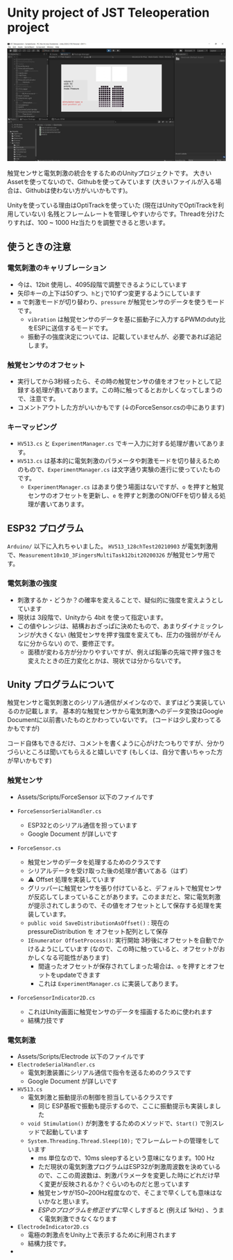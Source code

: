 # Unity project of JST Teleoperation project

![teaser](./doc_img/teaser.png)

触覚センサと電気刺激の統合をするためのUnityプロジェクトです。
大きいAssetを使ってないので、Githubを使ってみています (大きいファイルが入る場合は、Githubは使わない方がいいかもです)。

Unityを使っている理由はOptiTrackを使っていた (現在はUnityでOptiTrackを利用していない) 名残とフレームレートを管理しやすいからです。Threadを分けたりすれば、100 ~ 1000 Hz当たりを調整できると思います。

## 使うときの注意

### 電気刺激のキャリブレーション

- 今は、12bit 使用し、4095段階で調整できるようにしています
- 矢印キーの上下は50ずつ、`h`と`j`で10ずつ変更するようにしています
- `m` で刺激モードが切り替わり、`pressure` が触覚センサのデータを使うモードです。
  - `vibration` は触覚センサのデータを基に振動子に入力するPWMのduty比をESPに送信するモードです。
  - 振動子の強度決定については、記載していませんが、必要であれば追記します。

### 触覚センサのオフセット

- 実行してから3秒経ったら、その時の触覚センサの値をオフセットとして記録する処理が書いてあります。この時に触ってるとおかしくなってしまうので、注意です。
- コメントアウトした方がいいかもです (↓のForceSensor.csの中にあります)

### キーマッピング

- `HV513.cs` と `ExperimentManager.cs` でキー入力に対する処理が書いてあります。
- `HV513.cs` は基本的に電気刺激のパラメータや刺激モードを切り替えるためのもので、`ExperimentManager.cs` は文字通り実験の進行に使っていたものです。
  - `ExperimentManager.cs` はあまり使う場面はないですが、`o` を押すと触覚センサのオフセットを更新し、`e` を押すと刺激のON/OFFを切り替える処理が書いてあります。

## ESP32 プログラム

`Arduino/` 以下に入れちゃいました。
`HV513_128chTest20210903` が電気刺激用で、`Measurement10x10_3FingersMultiTask12bit20200326` が触覚センサ用です。

### 電気刺激の強度

- 刺激するか・どうか？の確率を変えることで、疑似的に強度を変えようとしています
- 現状は 3段階で、Unityから 4bit を使って指定います。
- この値やレンジは、結構おおざっぱに決めたもので、あまりダイナミックレンジが大きくない (触覚センサを押す強度を変えても、圧力の強弱ががそんなに分からない) ので、要修正です。
  - 面積が変わる方が分かりやすいですが、例えば鉛筆の先端で押す強さを変えたときの圧力変化とかは、現状では分からないです。

## Unity プログラムについて

触覚センサと電気刺激とのシリアル通信がメインなので、まずはどう実装しているのか記載します。
基本的な触覚センサから電気刺激へのデータ変換はGoogle Documentに以前書いたものとかわっていないです。
(コードは少し変わってるかもですが)

コード自体もできるだけ、コメントを書くように心がけたつもりですが、分かりづらいところは聞いてもらえると嬉しいです
(もしくは、自分で書いちゃった方が早いかもです)

### 触覚センサ

- Assets/Scripts/ForceSensor 以下のファイルです
- `ForceSensorSerialHandler.cs`
  - ESP32とのシリアル通信を担っています
  - Google Document が詳しいです

- `ForceSensor.cs` 
  - 触覚センサのデータを処理するためのクラスです
  - シリアルデータを受け取った後の処理が書いてある（はず）
  - :warning: Offset 処理を実装しています
  - グリッパーに触覚センサを張り付けていると、デフォルトで触覚センサが反応してしまっていることがあります。このままだと、常に電気刺激が提示されてしまうので、その値をオフセットとして保存する処理を実装しています。
  - `public void SaveDistributionAsOffset()` : 現在の pressureDistribution を オフセット配列として保存
  - `IEnumerator OffsetProcess()`: 実行開始 3秒後にオフセットを自動でかけるようにしています (なので、この時に触っていると、オフセットがおかしくなる可能性があります)
    - 間違ったオフセットが保存されてしまった場合は、`o` を押すとオフセットをupdateできます
    - これは `ExperimentManager.cs` に実装してあります。

- `ForceSensorIndicator2D.cs`
  - これはUnity画面に触覚センサのデータを描画するために使われます
  - 結構力技です

### 電気刺激

- Assets/Scripts/Electrode 以下のファイルです
- `ElectrodeSerialHandler.cs`
  - 電気刺激装置にシリアル通信で指令を送るためのクラスです
  - Google Document が詳しいです
- `HV513.cs`
  - 電気刺激と振動提示の制御を担当しているクラスです
    - 同じ ESP基板で振動も提示するので、ここに振動提示も実装しました
  - `void Stimulation()` が刺激をするためのメソッドで、`Start()` で別スレッドで起動しています
  - `System.Threading.Thread.Sleep(10);` でフレームレートの管理をしています
    - ms 単位なので、10ms sleepするという意味になります。100 Hz
    - ただ現状の電気刺激プログラムはESP32が刺激周波数を決めているので、ここの周波数は、刺激パラメータを変更した時にどれだけ早く変更が反映されるか？ぐらいのものだと思っています
    - 触覚センサが150~200Hz程度なので、そこまで早くしても意味はないかなと思います。
    - *ESPのプログラムを修正せずに*早くしすぎると (例えば 1kHz) 、うまく電気刺激できなくなります
-  `ElectrodeIndicator2D.cs`
   -  電極の刺激点をUnity上で表示するために利用されます
   -  結構力技です。
-  
